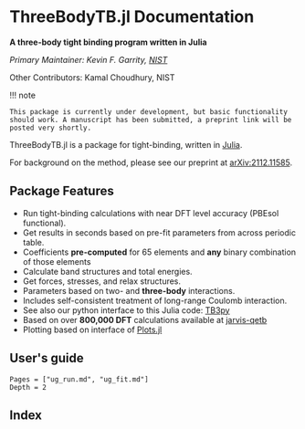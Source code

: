 # ThreeBodyTB.jl Documentation


**A three-body tight binding program written in Julia**

*Primary Maintainer: Kevin F. Garrity, [NIST](https://www.nist.gov/people/kevin-garrity)*

Other Contributors: Kamal Choudhury, NIST

!!! note

    This package is currently under development, but basic functionality should work. A manuscript has been submitted, a preprint link will be posted very shortly.

ThreeBodyTB.jl is a package for tight-binding, written in [Julia](https://julialang.org/).

For background on the method, please see our preprint at
[arXiv:2112.11585](https://arxiv.org/abs/2112.11585).


## Package Features

- Run tight-binding calculations with near DFT level accuracy (PBEsol functional).
- Get results in seconds based on pre-fit parameters from across periodic table.
- Coefficients **pre-computed** for 65 elements and **any** binary combination of those elements
- Calculate band structures and total energies.
- Get forces, stresses, and relax structures.
- Parameters based on two- and **three-body** interactions.
- Includes self-consistent treatment of long-range Coulomb interaction.
- See also our python interface to this Julia code: [TB3py](https://github.com/usnistgov/tb3py)
- Based on over **800,000 DFT** calculations available at [jarvis-qetb](https://jarvis.nist.gov/jarvisqetb/)
- Plotting based on interface of [Plots.jl](http://docs.juliaplots.org/latest/)

## User's guide

```@contents
Pages = ["ug_run.md", "ug_fit.md"]
Depth = 2
```

## Index

```@index
```


